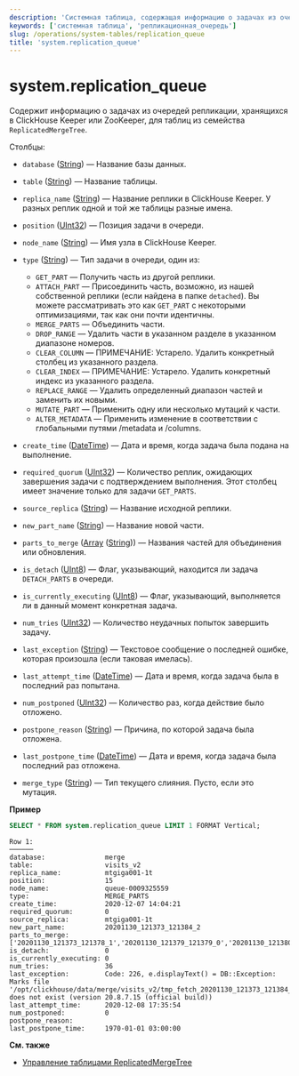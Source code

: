```yaml
---
description: 'Системная таблица, содержащая информацию о задачах из очередей репликации, хранящихся в ClickHouse Keeper или ZooKeeper, для таблиц из семейства `ReplicatedMergeTree`.'
keywords: ['системная таблица', 'репликационная_очередь']
slug: /operations/system-tables/replication_queue
title: 'system.replication_queue'
---
```



# system.replication_queue

Содержит информацию о задачах из очередей репликации, хранящихся в ClickHouse Keeper или ZooKeeper, для таблиц из семейства `ReplicatedMergeTree`.

Столбцы:

- `database` ([String](../../sql-reference/data-types/string.md)) — Название базы данных.

- `table` ([String](../../sql-reference/data-types/string.md)) — Название таблицы.

- `replica_name` ([String](../../sql-reference/data-types/string.md)) — Название реплики в ClickHouse Keeper. У разных реплик одной и той же таблицы разные имена.

- `position` ([UInt32](../../sql-reference/data-types/int-uint.md)) — Позиция задачи в очереди.

- `node_name` ([String](../../sql-reference/data-types/string.md)) — Имя узла в ClickHouse Keeper.

- `type` ([String](../../sql-reference/data-types/string.md)) — Тип задачи в очереди, один из:

    - `GET_PART` — Получить часть из другой реплики.
    - `ATTACH_PART` — Присоединить часть, возможно, из нашей собственной реплики (если найдена в папке `detached`). Вы можете рассматривать это как `GET_PART` с некоторыми оптимизациями, так как они почти идентичны.
    - `MERGE_PARTS` — Объединить части.
    - `DROP_RANGE` — Удалить части в указанном разделе в указанном диапазоне номеров.
    - `CLEAR_COLUMN` — ПРИМЕЧАНИЕ: Устарело. Удалить конкретный столбец из указанного раздела.
    - `CLEAR_INDEX` — ПРИМЕЧАНИЕ: Устарело. Удалить конкретный индекс из указанного раздела.
    - `REPLACE_RANGE` — Удалить определенный диапазон частей и заменить их новыми.
    - `MUTATE_PART` — Применить одну или несколько мутаций к части.
    - `ALTER_METADATA` — Применить изменение в соответствии с глобальными путями /metadata и /columns.

- `create_time` ([DateTime](../../sql-reference/data-types/datetime.md)) — Дата и время, когда задача была подана на выполнение.

- `required_quorum` ([UInt32](../../sql-reference/data-types/int-uint.md)) — Количество реплик, ожидающих завершения задачи с подтверждением выполнения. Этот столбец имеет значение только для задачи `GET_PARTS`.

- `source_replica` ([String](../../sql-reference/data-types/string.md)) — Название исходной реплики.

- `new_part_name` ([String](../../sql-reference/data-types/string.md)) — Название новой части.

- `parts_to_merge` ([Array](../../sql-reference/data-types/array.md) ([String](../../sql-reference/data-types/string.md))) — Названия частей для объединения или обновления.

- `is_detach` ([UInt8](../../sql-reference/data-types/int-uint.md)) — Флаг, указывающий, находится ли задача `DETACH_PARTS` в очереди.

- `is_currently_executing` ([UInt8](../../sql-reference/data-types/int-uint.md)) — Флаг, указывающий, выполняется ли в данный момент конкретная задача.

- `num_tries` ([UInt32](../../sql-reference/data-types/int-uint.md)) — Количество неудачных попыток завершить задачу.

- `last_exception` ([String](../../sql-reference/data-types/string.md)) — Текстовое сообщение о последней ошибке, которая произошла (если таковая имелась).

- `last_attempt_time` ([DateTime](../../sql-reference/data-types/datetime.md)) — Дата и время, когда задача была в последний раз попытана.

- `num_postponed` ([UInt32](../../sql-reference/data-types/int-uint.md)) — Количество раз, когда действие было отложено.

- `postpone_reason` ([String](../../sql-reference/data-types/string.md)) — Причина, по которой задача была отложена.

- `last_postpone_time` ([DateTime](../../sql-reference/data-types/datetime.md)) — Дата и время, когда задача была последний раз отложена.

- `merge_type` ([String](../../sql-reference/data-types/string.md)) — Тип текущего слияния. Пусто, если это мутация.

**Пример**

```sql
SELECT * FROM system.replication_queue LIMIT 1 FORMAT Vertical;
```

```text
Row 1:
──────
database:               merge
table:                  visits_v2
replica_name:           mtgiga001-1t
position:               15
node_name:              queue-0009325559
type:                   MERGE_PARTS
create_time:            2020-12-07 14:04:21
required_quorum:        0
source_replica:         mtgiga001-1t
new_part_name:          20201130_121373_121384_2
parts_to_merge:         ['20201130_121373_121378_1','20201130_121379_121379_0','20201130_121380_121380_0','20201130_121381_121381_0','20201130_121382_121382_0','20201130_121383_121383_0','20201130_121384_121384_0']
is_detach:              0
is_currently_executing: 0
num_tries:              36
last_exception:         Code: 226, e.displayText() = DB::Exception: Marks file '/opt/clickhouse/data/merge/visits_v2/tmp_fetch_20201130_121373_121384_2/CounterID.mrk' does not exist (version 20.8.7.15 (official build))
last_attempt_time:      2020-12-08 17:35:54
num_postponed:          0
postpone_reason:
last_postpone_time:     1970-01-01 03:00:00
```

**См. также**

- [Управление таблицами ReplicatedMergeTree](/sql-reference/statements/system#managing-replicatedmergetree-tables)
